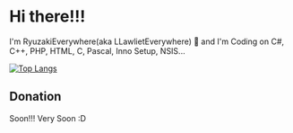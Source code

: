 # Hi there!!!

I'm RyuzakiEverywhere(aka LLawlietEverywhere) 👋 and I'm Coding on C#, C++, PHP, HTML, C, Pascal, Inno Setup, NSIS... 

[![Top Langs](https://github-readme-stats.vercel.app/api/top-langs/?username=RyuzakiEverywhere&layout=compact)]()

## Donation

Soon!!! Very Soon :D
